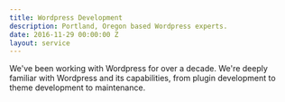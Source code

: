 ```yaml
---
title: Wordpress Development
description: Portland, Oregon based Wordpress experts.
date: 2016-11-29 00:00:00 Z
layout: service
---
```


We've been working with Wordpress for over a decade. We're deeply
familiar with Wordpress and its capabilities, from plugin
development to theme development to maintenance.
